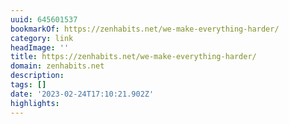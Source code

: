 ```yaml
---
uuid: 645601537
bookmarkOf: https://zenhabits.net/we-make-everything-harder/
category: link
headImage: ''
title: https://zenhabits.net/we-make-everything-harder/
domain: zenhabits.net
description: 
tags: []
date: '2023-02-24T17:10:21.902Z'
highlights: 
---
```



